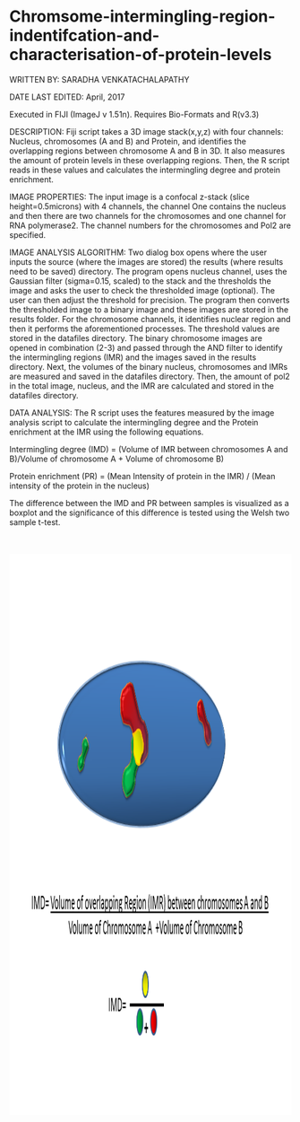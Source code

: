 # Chromsome-intermingling-region-indentifcation-and-characterisation-of-protein-levels

WRITTEN BY: SARADHA VENKATACHALAPATHY

DATE LAST EDITED: April, 2017

Executed in FIJI (ImageJ v 1.51n). Requires Bio-Formats and R(v3.3)

DESCRIPTION: Fiji script takes a 3D image stack(x,y,z) with four channels: Nucleus, chromosomes (A and B) and Protein, and identifies the overlapping regions between chromosome A and B in 3D. It also measures the amount of protein levels in these overlapping regions. Then, the R script reads in these values and calculates the intermingling degree and protein enrichment. 

IMAGE PROPERTIES: The input image is a confocal z-stack (slice height=0.5microns) with 4 channels, the channel One contains the nucleus and then there are two channels for the chromosomes and one channel for RNA polymerase2. The channel numbers for the chromosomes and Pol2 are specified. 

IMAGE ANALYSIS ALGORITHM: Two dialog box opens where the user inputs the source (where the images are stored) the results (where results need to be saved) directory. The program opens nucleus channel, uses the Gaussian filter (sigma=0.15, scaled) to the stack and the thresholds the image and asks the user to check the thresholded image (optional). The user can then adjust the threshold for precision. The program then converts the thresholded image to a binary image and these images are stored in the results folder. For the chromosome channels, it identifies nuclear region and then it performs the aforementioned processes. The threshold values are stored in the datafiles directory. The binary chromosome images are opened in combination (2-3) and passed through the AND filter to identify the intermingling regions (IMR) and the images saved in the results directory. Next, the volumes of the binary nucleus, chromosomes and IMRs are measured and saved in the datafiles directory. Then, the amount of pol2 in the total image, nucleus, and the IMR are calculated and stored in the datafiles directory.


DATA ANALYSIS: The R script uses the features measured by the image analysis script to calculate the intermingling degree and the Protein enrichment at the IMR using the following equations. 

Intermingling degree (IMD) = (Volume of IMR between chromosomes A and B)/Volume of chromosome A + Volume of chromosome B)

Protein enrichment (PR) = (Mean Intensity of protein in the IMR) /  (Mean intensity of the protein in the nucleus)

The difference between the IMD and PR between samples is visualized as a boxplot and the significance of this difference is tested using the Welsh two sample t-test. 


<br/> <br/>
<img src='/intermingling_measurements.png' height='1000' width='1000'><br/>
